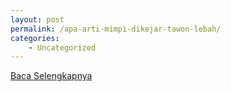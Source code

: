 ```yaml
---
layout: post
permalink: /apa-arti-mimpi-dikejar-tawon-lebah/
categories:
    - Uncategorized
---
```


[Baca Selengkapnya](/10)